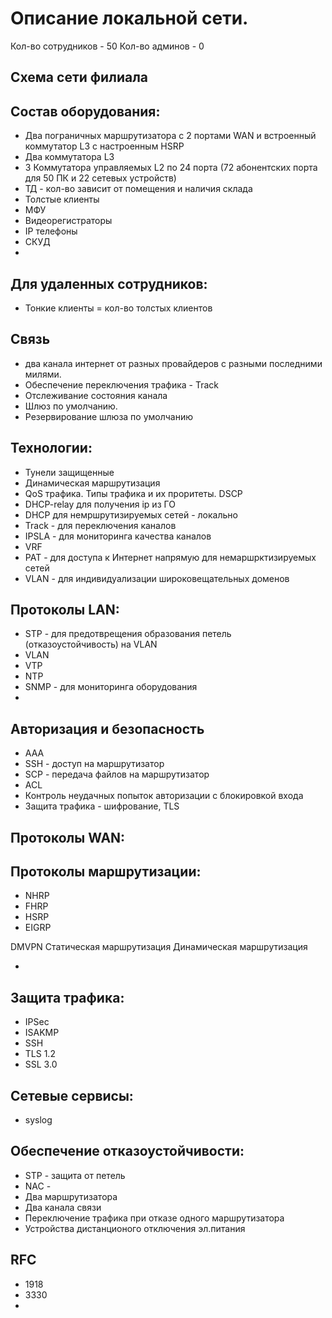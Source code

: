 # Описание локальной сети.

Кол-во сотрудников - 50
Кол-во админов - 0

## Схема сети филиала

## Состав оборудования:
- Два пограничных маршрутизатора с 2 портами WAN и встроенный коммутатор L3 с настроенным HSRP
- Два коммутатора L3 
- 3 Коммутатора управляемых L2 по 24 порта (72 абонентских порта для 50 ПК и 22 сетевых устройств)
- ТД - кол-во зависит от помещения и наличия склада
- Толстые клиенты
- МФУ
- Видеорегистраторы
- IP телефоны
- СКУД
- 

## Для удаленных сотрудников:
- Тонкие клиенты = кол-во толстых клиентов


## Связь
- два канала интернет от разных провайдеров с разными последними милями.
- Обеспечение переключения трафика - Track
- Отслеживание состояния канала
- Шлюз по умолчанию.
- Резервирование шлюза по умолчанию

## Технологии:
- Тунели защищенные
- Динамическая маршрутизация
- QoS трафика. Типы трафика и их проритеты. DSCP
- DHCP-relay для получения ip из ГО
- DHCP для немршрутизируемых сетей - локально
- Track - для переключения каналов
- IPSLA - для мониторинга качества каналов
- VRF
- PAT - для доступа к Интернет напрямую для немаршрктизируемых сетей
- VLAN - для индивидуализации широковещательных доменов

## Протоколы LAN:
- STP - для предотврещения образования петель (отказоустойчивость) на VLAN
- VLAN
- VTP
- NTP
- SNMP - для мониторинга оборудования
- 

## Авторизация и безопасность
- AAA
- SSH - доступ на маршрутизатор
- SCP - передача файлов на маршрутизатор
- ACL
- Контроль неудачных попыток авторизации с блокировкой входа
- Защита трафика - шифрование, TLS

## Протоколы WAN:

## Протоколы маршрутизации:
- NHRP
- FHRP
- HSRP
- EIGRP


DMVPN 
Статическая маршрутизация
Динамическая маршрутизация


- 

## Защита трафика:
- IPSec
- ISAKMP
- SSH
- TLS 1.2
- SSL 3.0

## Сетевые сервисы:
- syslog

## Обеспечение отказоустойчивости:
- STP - защита от петель
- NAC - 
- Два маршрутизатора
- Два канала связи
- Переключение трафика при отказе одного маршрутизатора
- Устройства дистанционого отключения эл.питания

## RFC
- 1918
- 3330
- 
